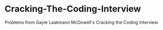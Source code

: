 # Cracking-The-Coding-Interview
Problems from Gayle Laakmann McDowell's Cracking the Coding Interview
